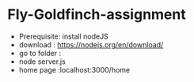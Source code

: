 # Fly-Goldfinch-assignment
- Prerequisite: install nodeJS
- download : https://nodejs.org/en/download/
- go to folder :
- node server.js
- home page :localhost:3000/home
